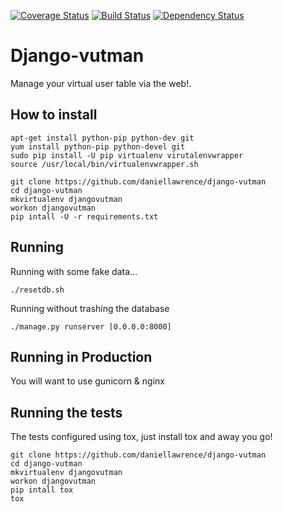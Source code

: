 [![Coverage Status](https://coveralls.io/repos/daniellawrence/django-vutman/badge.png?branch=master)](https://coveralls.io/r/daniellawrence/django-vutman?branch=master)
[![Build Status](https://travis-ci.org/daniellawrence/django-vutman.svg?branch=master)](https://travis-ci.org/daniellawrence/django-vutman)
[![Dependency Status](https://gemnasium.com/daniellawrence/django-vutman.svg)](https://gemnasium.com/daniellawrence/django-vutman)


Django-vutman
================

Manage your virtual user table via the web!.


How to install
-----------------


    apt-get install python-pip python-dev git
	yum install python-pip python-devel git
	sudo pip install -U pip virtualenv virutalenvwrapper
	source /usr/local/bin/virtualenvwrapper.sh

	git clone https://github.com/daniellawrence/django-vutman
	cd django-vutman
	mkvirtualenv djangovutman
	workon djangovutman
	pip intall -U -r requirements.txt

Running
-------

Running with some fake data...

	./resetdb.sh

Running without trashing the database

	./manage.py runserver [0.0.0.0:8000]

Running in Production
--------------------------

You will want to use gunicorn & nginx


Running the tests
-----------------

The tests configured using tox, just install tox and away you go!

	git clone https://github.com/daniellawrence/django-vutman
	cd django-vutman
	mkvirtualenv djangovutman
	workon djangovutman
	pip intall tox
	tox
	

